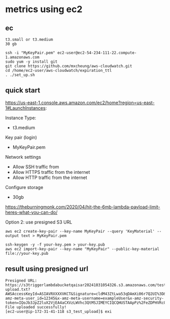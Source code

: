 # metrics using ec2
## ec

```
t3.small or t3.medium
30 gb
```
```
ssh -i "MyKeyPair.pem" ec2-user@ec2-54-234-111-22.compute-1.amazonaws.com
sudo yum -y install git
git clone https://github.com/mxcheung/aws-cloudwatch.git
cd /home/ec2-user/aws-cloudwatch/expiration_ttl
. ./set_up.sh
```


## quick start

https://us-east-1.console.aws.amazon.com/ec2/home?region=us-east-1#LaunchInstances:

Instance Type:
   - t3.medium

Key pair (login) 
   - MyKeyPair.pem

Network settings
  - Allow SSH traffic from
  - Allow HTTPS traffic from the internet
  - Allow HTTP traffic from the internet

Configure storage
  - 30gb





https://theburningmonk.com/2020/04/hit-the-6mb-lambda-payload-limit-heres-what-you-can-do/

Option 2: use presigned S3 URL


```
aws ec2 create-key-pair --key-name MyKeyPair --query 'KeyMaterial' --output text > MyKeyPair.pem
```

```
ssh-keygen -y -f your-key.pem > your-key.pub
aws ec2 import-key-pair --key-name "MyKeyPair" --public-key-material file://your-key.pub
```


## result using presigned url
```
Presigned URL: https://s3triggerlambdabucketqaisar20241031054326.s3.amazonaws.com/test-upload.txt?AWSAccessKeyId=ASIAVRXXXXVKCT&Signature=cldM43ZtLwa53qDAmXi06r7Q2UI%3D&x-amz-meta-user_id=12345&x-amz-meta-username=exampleUser&x-amz-security-token=IQoJb3JpZ2luX2VjEA4aCXVzLWVhc3QtMSJIMEYCIQCQHUSTAApPz%2FeZDPHVRc0LUqWUj5wrNWmCgRjwXoElXUC50j0IDvRxWoi2Q5UFiURCyxwm1jwz%2Ftbnz2YyLqhCyvWn3u5KXkD0Hs4P6rt1ktKBT0VCGvGmyWTa%2BLphdmyRKjQ4WZtscIhJjiQbul4SY%3D&Expires=1730357826
File uploaded successfully!
[ec2-user@ip-172-31-41-118 s3_test_upload]$ exi
```
